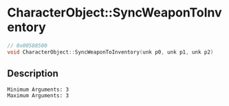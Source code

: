 # CharacterObject::SyncWeaponToInventory
```c
// 0x00588500
void CharacterObject::SyncWeaponToInventory(unk p0, unk p1, unk p2)
```
## Description
```
Minimum Arguments: 3
Maximum Arguments: 3
```
